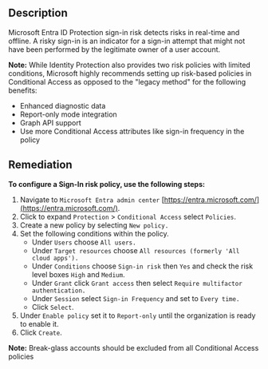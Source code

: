## Description

Microsoft Entra ID Protection sign-in risk detects risks in real-time and offline. A risky sign-in is an indicator for a sign-in attempt that might not have been performed by the legitimate owner of a user account.

**Note:** While Identity Protection also provides two risk policies with limited conditions, Microsoft highly recommends setting up risk-based policies in Conditional Access as opposed to the "legacy method" for the following benefits:

- Enhanced diagnostic data
- Report-only mode integration
- Graph API support
- Use more Conditional Access attributes like sign-in frequency in the policy

## Remediation

**To configure a Sign-In risk policy, use the following steps:**

1. Navigate to `Microsoft Entra admin center` [https://entra.microsoft.com/](https://entra.microsoft.com/).
2. Click to expand `Protection` > `Conditional Access` select `Policies`.
3. Create a new policy by selecting `New policy.`
4. Set the following conditions within the policy.
   - Under `Users` choose `All users.`
   - Under `Target resources` choose `All resources (formerly 'All cloud apps').`
   - Under `Conditions` choose `Sign-in risk` then `Yes` and check the risk level boxes `High` and `Medium`.
   - Under `Grant` click `Grant access` then select `Require multifactor authentication.`
   - Under `Session` select `Sign-in Frequency` and set to `Every time.`
   - Click `Select`.
5. Under `Enable policy` set it to `Report-only` until the organization is ready to enable it.
6. Click `Create`.

**Note:** Break-glass accounts should be excluded from all Conditional Access policies